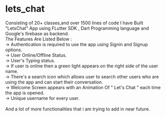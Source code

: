 # lets_chat
Consisting of 20+ classes,and over 1500 lines of code I have Built "LetsChat" App using FLutter SDK , Dart Programming language and Google's firebase as backend.<br />
The Features Are Listed Below :<br />
 -> Authentication is required to use the app using Signin and Signup options.<br />
 -> User Online/Offline Status.<br />
 -> User's Typing status.<br />
 -> If user is online then a green light appears on the right side of the user name.<br />
 -> There's a search icon which allows user to search other users who are using the app and can start their conversation.<br />
 -> Welcome Screen appears with an Animation Of " Let's Chat " each time the app is opened.<br />
 -> Unique username for every user. <br />
<br />
And a lot of more functionalities that i am trying to add in near future.<br />


